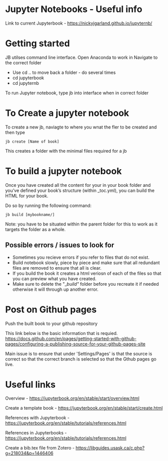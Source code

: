 # Jupyter Notebooks - Useful info

Link to current Jupyterbook - https://nickyjgarland.github.io/jupyternb/

# Getting started
JB utilses command line interface. 
Open Anaconda to work in
Navigate to the correct folder 
* Use cd .. to move back a folder - do several times
* cd jupyterbook
* cd jupyternb

To run Jupyter notebook, type jb into interface when in correct folder

# To Create a jupyter notebook

To create a new jb, naviagte to where you wnat the fler to be created and then type 

```
jb create [Name of book]
```
This creates a folder with the minimal files required for a jb

# To build a jupyter notebook

Once you have created all the content for your in your book folder and you’ve defined your book’s structure (within  _toc.yml), you can build the HTML for your book.

Do so by running the following command:

```
jb build [mybookname/]
```
Note: you have to be situated within the parent folder for this to work as it targets the folder as a whole.

## Possible errors / issues to look for

* Sometimes you recieve errors if you refer to files that do not exist.
* Build notebook slowly, piece by piece and make sure that all redundant files are removed to ensure that all is clear.
* If you build the book it creates a html veriosn of each of the files so that you can preview what you have created. 
* Make sure to delete the "__build"_ folder before you recreate it if needed otherwise it will through up another error.

# Post on Github pages

Push the built book to your github repository

This link below is the basic information that is requied.
https://docs.github.com/en/pages/getting-started-with-github-pages/configuring-a-publishing-source-for-your-github-pages-site

Main issue is to ensure that under 'Settings/Pages' is that the source is correct so that the correct branch is selected so that the Gthub pages go live.

# Useful links
Overview - https://jupyterbook.org/en/stable/start/overview.html

Create a template book - https://jupyterbook.org/en/stable/start/create.html

References with Jupyterbook - https://jupyterbook.org/en/stable/tutorials/references.html

References in Jupyterbooks - https://jupyterbook.org/en/stable/tutorials/references.html

Create a bib.tex file from Zotero - https://libguides.usask.ca/c.php?g=218034&p=1446406

